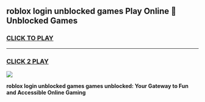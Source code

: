 
## roblox login unblocked games Play Online 👋 Unblocked Games
<h3>
<a href="https://premium.freeplayer.one?title=roblox_login_unblocked_games&ref=19F">CLICK TO PLAY</a></h3>
<hr>

<h3>
<a href="https://premium.freeplayer.one?title=roblox_login_unblocked_games&ref=19F">CLICK 2 PLAY</a>
  
</h3>

<a href="https://premium.freeplayer.one?title=roblox_login_unblocked_games&ref=19F"><img src="https://clearcache.store/games.png"></a>


**roblox login unblocked games games unblocked: Your Gateway to Fun and Accessible Online Gaming**
